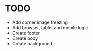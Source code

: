 # TODO

* Add corner image freezing
* Add browser, tablet and mobile logic
* Create footer
* Create body
* Create background
